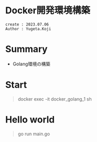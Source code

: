 Docker開発環境構築
===
```
create : 2023.07.06
Author : Yugeta.Koji
```

# Summary
- Golang環境の構築

# Start
>  docker exec -it docker_golang_1 sh 

# Hello world
> go run main.go


